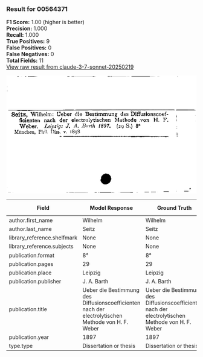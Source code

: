 ### Result for 00564371
**F1 Score:** 1.00 (higher is better)<br>**Precision:** 1.000<br>**Recall:** 1.000<br>**True Positives:** 9<br>**False Positives:** 0<br>**False Negatives:** 0<br>**Total Fields:** 11<br>[View raw result from claude-3-7-sonnet-20250219](https://github.com/RISE-UNIBAS/humanities_data_benchmark/blob/main/results/2025-09-02/T0144/request_T0144_00564371.json)

<img src="https://github.com/RISE-UNIBAS/humanities_data_benchmark/blob/main/benchmarks/zettelkatalog/images/00564371.jpg?raw=true" alt="00564371" width="600px">

| Field | Model Response | Ground Truth | Fuzzy Score | Match |
|-------|----------------|--------------|-------------|-------|
| author.first_name | Wilhelm | Wilhelm | 1.000 | ✅ |
| author.last_name | Seitz | Seitz | 1.000 | ✅ |
| library_reference.shelfmark | None | None | 1.000 | ✅ |
| library_reference.subjects | None | None | 1.000 | ✅ |
| publication.format | 8° | 8° | 1.000 | ✅ |
| publication.pages | 29 | 29 | 1.000 | ✅ |
| publication.place | Leipzig | Leipzig | 1.000 | ✅ |
| publication.publisher | J. A. Barth | J. A. Barth | 1.000 | ✅ |
| publication.title | Ueber die Bestimmung des Diffusionscoefficienten nach der electrolytischen Methode von H. F. Weber | Ueber die Bestimmung des Diffusionscoefficienten nach der electrolytischen Methode von H. F. Weber | 1.000 | ✅ |
| publication.year | 1897 | 1897 | 1.000 | ✅ |
| type.type | Dissertation or thesis | Dissertation or thesis | 1.000 | ✅ |
